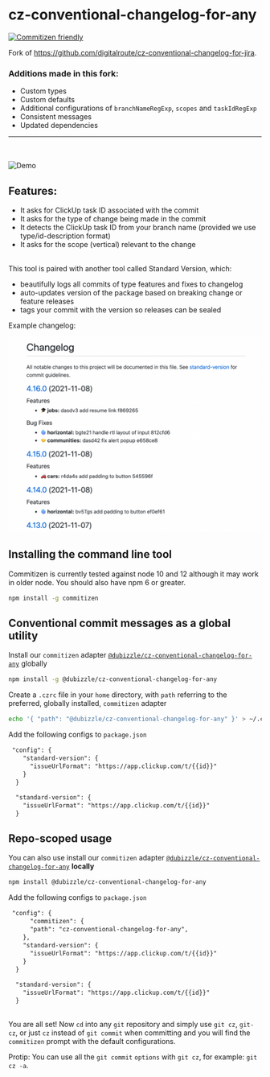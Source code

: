 # cz-conventional-changelog-for-any
[![Commitizen friendly](https://img.shields.io/badge/commitizen-friendly-brightgreen.svg)](http://commitizen.github.io/cz-cli/)

Fork of https://github.com/digitalroute/cz-conventional-changelog-for-jira.

### Additions made in this fork:

- Custom types
- Custom defaults
- Additional configurations of `branchNameRegExp`, `scopes` and `taskIdRegExp`
- Consistent messages
- Updated dependencies
---------------
\
\
![Demo](/images/demo.gif?raw=true)

## Features:
- It asks for ClickUp task ID associated with the commit
- It asks for the type of change being made in the commit
- It detects the ClickUp task ID from your branch name (provided we use type/id-description format)
- It asks for the scope (vertical) relevant to the change

\
This tool is paired with another tool called Standard Version, which:
- beautifully logs all commits of type features and fixes to changelog
- auto-updates version of the package based on breaking change or feature releases
- tags your commit with the version so releases can be sealed

Example changelog:

![Changelog](/images/changelog.png?raw=true)


## Installing the command line tool

Commitizen is currently tested against
node 10 and 12 although it may work in
older node. You should also have npm 6
or greater.

```sh
npm install -g commitizen
```

## Conventional commit messages as a global utility

Install our `commitizen` adapter [`@dubizzle/cz-conventional-changelog-for-any`](https://www.npmjs.com/package/cz-conventional-changelog-for-any) globally

```sh
npm install -g @dubizzle/cz-conventional-changelog-for-any
```

Create a `.czrc` file in your `home` directory, with `path` referring to the preferred, globally installed, `commitizen` adapter

```sh
echo '{ "path": "@dubizzle/cz-conventional-changelog-for-any" }' > ~/.czrc
```

Add the following configs to `package.json`


```
 "config": {
    "standard-version": {
      "issueUrlFormat": "https://app.clickup.com/t/{{id}}"
    }
  }
```
```
  "standard-version": {
    "issueUrlFormat": "https://app.clickup.com/t/{{id}}"
  }
```

## Repo-scoped usage

You can also use install our `commitizen` adapter [`@dubizzle/cz-conventional-changelog-for-any`](https://www.npmjs.com/package/cz-conventional-changelog-for-any) **locally**

```sh
npm install @dubizzle/cz-conventional-changelog-for-any
```

Add the following configs to `package.json`

```
 "config": {
      "commitizen": {
      "path": "cz-conventional-changelog-for-any",
    },
    "standard-version": {
      "issueUrlFormat": "https://app.clickup.com/t/{{id}}"
    }
  }
```
```
  "standard-version": {
    "issueUrlFormat": "https://app.clickup.com/t/{{id}}"
  }
```

\
You are all set! Now `cd` into any `git` repository and simply use `git cz`, `git-cz`, or just `cz` instead of `git commit` when committing and you will find the `commitizen` prompt with the default configurations.


Protip: You can use all the `git commit` `options` with `git cz`, for example: `git cz -a`.